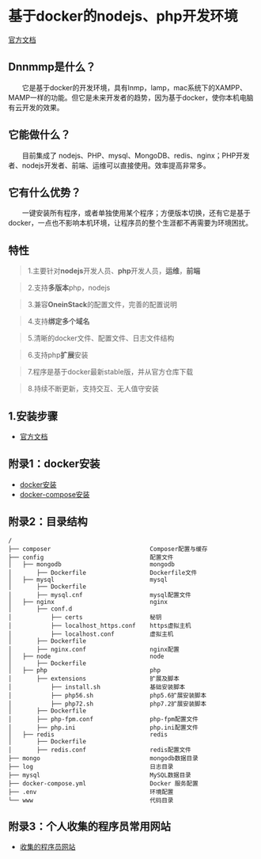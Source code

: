 # 基于docker的nodejs、php开发环境
[官方文档](http://blog.kaka996.com/)

## Dnnmmp是什么？
&emsp;&emsp;它是基于docker的开发环境，具有lnmp，lamp，mac系统下的XAMPP、MAMP一样的功能。但它是未来开发者的趋势，因为基于docker，使你本机电脑有云开发的效果。

## 它能做什么？
&emsp;&emsp;目前集成了 nodejs、PHP、mysql、MongoDB、redis、nginx；PHP开发者、nodejs开发者、前端、运维可以直接使用。效率提高非常多。

## 它有什么优势？
&emsp;&emsp;一键安装所有程序，或者单独使用某个程序；方便版本切换，还有它是基于docker，一点也不影响本机环境，让程序员的整个生涯都不再需要为环境困扰。


## 特性
>1.主要针对**nodejs**开发人员、**php**开发人员，**运维**，**前端**

>2.支持**多版本**php，nodejs

>3.兼容**OneinStack**的配置文件，完善的配置说明

>4.支持**绑定多个域名**

>5.清晰的docker文件、配置文件、日志文件结构

>6.支持php**扩展**安装

>7.程序是基于docker最新stable版，并从官方仓库下载

>8.持续不断更新，支持交互、无人值守安装



## 1.安装步骤
- [官方文档](http://blog.kaka996.com/)


## 附录1：docker安装

- [docker安装](https://docker_practice.gitee.io/install/)
- [docker-compose安装](https://docker_practice.gitee.io/compose/)
  
## 附录2：目录结构
```
/
├── composer                            Composer配置与缓存
├── config                              配置文件
│   ├── mongodb                         mongodb
│       ├── Dockerfile                  Dockerfile文件
│   ├── mysql                           mysql
│       ├── Dockerfile
│       ├── mysql.cnf                   mysql配置文件
│   ├── nginx                           nginx
│       ├── conf.d
│           ├── certs                   秘钥
│           ├── localhost_https.conf    https虚拟主机
│           ├── localhost.conf          虚拟主机
│       ├── Dockerfile
│       ├── nginx.conf                  nginx配置
│   ├── node                            node
│       ├── Dockerfile
│   ├── php                             php
│       ├── extensions                  扩展及脚本
│           ├── install.sh              基础安装脚本
│           ├── php56.sh                php5.6扩展安装脚本
│           ├── php72.sh                php7.2扩展安装脚本
│       ├── Dockerfile
│       ├── php-fpm.conf                php-fpm配置文件
│       ├── php.ini                     php.ini配置文件
│   ├── redis                           redis
│       ├── Dockerfile
│       ├── redis.conf                  redis配置文件
├── mongo                               mongodb数据目录
├── log                                 日志目录
├── mysql                               MySQL数据目录
├── docker-compose.yml                  Docker 服务配置
├── .env                                环境配置
└── www                                 代码目录
```


## 附录3：个人收集的程序员常用网站
- [收集的程序员网站](http://www.kaka996.com/web/dh/dev)
